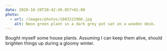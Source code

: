 ```yaml
---
date: 2020-10-20T20:42:49.857+01:00
photo:
  - url: /images/photos/1603222966.jpg
    alt: Neon green plant in a dark grey pot sat on a wooden desk.
---
```

Bought myself some house plants. Assuming I can keep them alive, should brighten things up during a gloomy winter.

